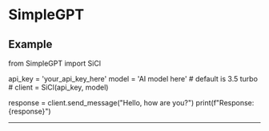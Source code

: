 # SimpleGPT

Example
-------

from SimpleGPT import SiCl

api_key = 'your_api_key_here'
model = 'AI model here' # default is 3.5 turbo #
client = SiCl(api_key, model)

response = client.send_message("Hello, how are you?") 
print(f"Response: {response}")

------
